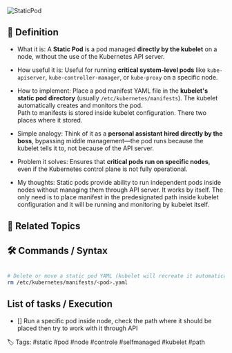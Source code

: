 ![StaticPod](staticpod.png)
## 📌 Definition

- What it is:
  A **Static Pod** is a pod managed **directly by the kubelet** on a node, without the use of the Kubernetes API server.  

- How useful it is:
  Useful for running **critical system-level pods** like `kube-apiserver`, `kube-controller-manager`, or `kube-proxy` on a specific node.  

- How to implement:
  Place a pod manifest YAML file in the **kubelet's static pod directory** (usually `/etc/kubernetes/manifests`). The kubelet automatically creates and monitors the pod.  
  Path to manifests is stored inside kubelet configuration. There two places where it stored.

- Simple analogy:
  Think of it as a **personal assistant hired directly by the boss**, bypassing middle management—the pod runs because the kubelet tells it to, not because of the API server.  

- Problem it solves:
  Ensures that **critical pods run on specific nodes**, even if the Kubernetes control plane is not fully operational.  

- My thoughts:
  Static pods provide ability to run independent pods inside nodes without managing them through API server. It works by itself. The only need is to place manifest in the predesignated path inside kubelet configuration and it will be running and monitoring by kubelet itself.


## 🔗 Related Topics

  

## 🛠 Commands / Syntax

```bash

# Delete or move a static pod YAML (kubelet will recreate it automatically)
rm /etc/kubernetes/manifests/<pod>.yaml

```

  

## List of tasks / Execution

- [] Run a specific pod inside node, check the path where it should be placed then try to work with it through API
  

🏷️ Tags: 
#static #pod #node #controle #selfmanaged #kubelet #path